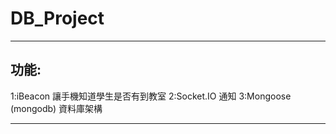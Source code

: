 DB_Project
==========

<hr>


<h2>功能:</h2>
1:iBeacon 讓手機知道學生是否有到教室   
2:Socket.IO 通知   
3:Mongoose (mongodb) 資料庫架構

<hr>